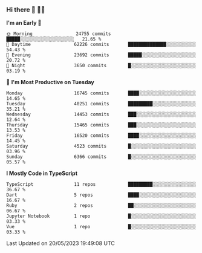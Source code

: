 ### Hi there 👋 🧑‍💻



<!--START_SECTION:waka-->
**I'm an Early 🐤** 

```text
🌞 Morning                24755 commits       █████░░░░░░░░░░░░░░░░░░░░   21.65 % 
🌆 Daytime                62226 commits       ██████████████░░░░░░░░░░░   54.43 % 
🌃 Evening                23692 commits       █████░░░░░░░░░░░░░░░░░░░░   20.72 % 
🌙 Night                  3650 commits        █░░░░░░░░░░░░░░░░░░░░░░░░   03.19 % 
```
📅 **I'm Most Productive on Tuesday** 

```text
Monday                   16745 commits       ████░░░░░░░░░░░░░░░░░░░░░   14.65 % 
Tuesday                  40251 commits       █████████░░░░░░░░░░░░░░░░   35.21 % 
Wednesday                14453 commits       ███░░░░░░░░░░░░░░░░░░░░░░   12.64 % 
Thursday                 15465 commits       ███░░░░░░░░░░░░░░░░░░░░░░   13.53 % 
Friday                   16520 commits       ████░░░░░░░░░░░░░░░░░░░░░   14.45 % 
Saturday                 4523 commits        █░░░░░░░░░░░░░░░░░░░░░░░░   03.96 % 
Sunday                   6366 commits        █░░░░░░░░░░░░░░░░░░░░░░░░   05.57 % 
```


**I Mostly Code in TypeScript** 

```text
TypeScript               11 repos            █████████░░░░░░░░░░░░░░░░   36.67 % 
Dart                     5 repos             ████░░░░░░░░░░░░░░░░░░░░░   16.67 % 
Ruby                     2 repos             ██░░░░░░░░░░░░░░░░░░░░░░░   06.67 % 
Jupyter Notebook         1 repo              █░░░░░░░░░░░░░░░░░░░░░░░░   03.33 % 
Vue                      1 repo              █░░░░░░░░░░░░░░░░░░░░░░░░   03.33 % 
```




 Last Updated on 20/05/2023 19:49:08 UTC
<!--END_SECTION:waka-->


